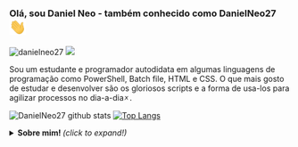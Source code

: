 ### Olá, sou Daniel Neo - também conhecido como DanielNeo27 <img src="https://github.com/ABSphreak/ABSphreak/blob/master/gifs/Hi.gif" width="30px"> 
<div align="left">
<img src="https://komarev.com/ghpvc/?username=danielneo27&label=Profile%20views&color=63ca00&style=plastic" alt="danielneo27" />
<img src="https://img.shields.io/github/followers/danielneo27?color=63ca00&style=plastic" style=" float:left, margin-right:10px" />
</div>

Sou um estudante e programador autodidata em algumas linguagens de programação como PowerShell, Batch file, HTML e CSS. O que mais gosto de estudar e desenvolver são os gloriosos scripts e a forma de usa-los para agilizar processos no dia-a-dia🗴.

![DanielNeo27 github stats](https://github-readme-stats.vercel.app/api?username=danielneo27&count_private=true&show_icons=true&theme=chartreuse-dark)
[![Top Langs](https://github-readme-stats.vercel.app/api/top-langs/?username=danielneo27&layout=compact&theme=chartreuse-dark)](https://github.com/anuraghazra/github-readme-stats)

<details>
  <summary> <b> Sobre mim! </b> <i>(click to expand!)</i> </summary>
  
  <br>
  
  - 🌱Atualmente estou aprendendo PowerShell | Python | Desenvolvimento de aplicativos | Cyber segurança.
  - 💬Pergunte-me sobre qualquer coisa. Vou tentar ajudá-lo tanto quanto puder.
  - ⚡Citação: Sempre há tempo. Você apenas precisa achar isto.
  - 🎵Músicas: Gosto de vários gêneros, mas eletrônica é o meu gênero favorito.
 
<!--
**danielneo27/danielneo27** is a ✨ _special_ ✨ repository because its `README.md` (this file) appears on your GitHub profile.

Here are some ideas to get you started:

<h2 align="center">Repositories</h2>

<p width="100%" align="center">
  <a align="left" href="https://github.com/zumrudu-anka/Algorithms" title="Algorithms"><img align="left" height="115" src="https://github-readme-stats.vercel.app/api/pin/?username=zumrudu-anka&repo=Algorithms&theme=gotham"></a><a align="right" href="https://github.com/zumrudu-anka/DataStructures" title="Data Structures"><img align="right" height="115" src="https://github-readme-stats.vercel.app/api/pin/?username=zumrudu-anka&repo=DataStructures&theme=gotham"></a>
</p>
<br><br>
<p width="100%" align="center">
  <a align="left" href="https://github.com/zumrudu-anka/Turkce-Heceleme-CPP" title="Turkce-Heceleme-CPP"><img align="left" height="115" src="https://github-readme-stats.vercel.app/api/pin/?username=zumrudu-anka&repo=Turkce-Heceleme-CPP&theme=gotham"></a>
  <a align="right" href="https://github.com/zumrudu-anka/CopyMoveForgeryDetectionWithDCT" title="Copy&Move Forgery Detection With DCT"><img align="right" height="115" src="https://github-readme-stats.vercel.app/api/pin/?username=zumrudu-anka&repo=CopyMoveForgeryDetectionWithDCT&theme=gotham"></a>
</p>
<br><br>
<p width="100%" align="center">
  <a align="left" href="https://github.com/zumrudu-anka/NeedlemanWunschWithOpenMP" title="Needleman Wunsch Algorithm With OpenMP"><img align="left" height="115" src="https://github-readme-stats.vercel.app/api/pin/?username=zumrudu-anka&repo=NeedlemanWunschWithOpenMP&theme=gotham"></a>
  <a align="right" href="https://github.com/zumrudu-anka/Artificial_Neural_Networks" title="Artificial Neural Networks"><img align="right" height="115" src="https://github-readme-stats.vercel.app/api/pin/?username=zumrudu-anka&repo=Artificial_Neural_Networks&theme=gotham"></a>
</p>
<br><br>
<p width="100%" align="center">
  <a align="left" href="https://github.com/zumrudu-anka/Minesweeper" title="Minesweeper"><img align="left" height="115" src="https://github-readme-stats.vercel.app/api/pin/?username=zumrudu-anka&repo=Minesweeper&theme=gotham"></a>
  <a align="right" href="https://github.com/zumrudu-anka/KTU-TraditionalComputerOlympics-2019" title="KTU Traditional Computer Olympics 2019-2020"><img align="right" height="115" src="https://github-readme-stats.vercel.app/api/pin/?username=zumrudu-anka&repo=KTU-TraditionalComputerOlympics-2019&theme=gotham"></a>
</p>
<br><br><br><br><br><br><br><br><br><br><br><br><br>

- 👋
-->

Última edição em: 28/01/2021
